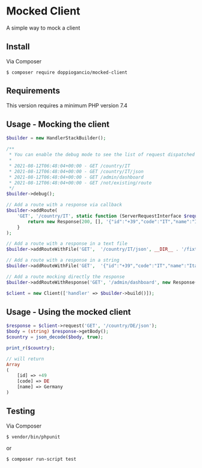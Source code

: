 # Mocked Client
A simple way to mock a client

## Install
Via Composer

```shell
$ composer require doppiogancio/mocked-client
```

## Requirements
This version requires a minimum PHP version 7.4

## Usage - Mocking the client
```php
$builder = new HandlerStackBuilder();

/**
 * You can enable the debug mode to see the list of request dispatched by the client
 * 
 * 2021-08-12T06:48:04+00:00 - GET /country/IT
 * 2021-08-12T06:48:04+00:00 - GET /country/IT/json
 * 2021-08-12T06:48:04+00:00 - GET /admin/dashboard
 * 2021-08-12T06:48:04+00:00 - GET /not/existing/route
 */
$builder->debug();

// Add a route with a response via callback
$builder->addRoute(
    'GET', '/country/IT', static function (ServerRequestInterface $request): Response {
        return new Response(200, [], '{"id":"+39","code":"IT","name":"Italy"}');
    }
);

// Add a route with a response in a text file
$builder->addRouteWithFile('GET',  '/country/IT/json', __DIR__ . '/fixtures/country.json');

// Add a route with a response in a string
$builder->addRouteWithFile('GET',  '{"id":"+39","code":"IT","name":"Italy"}');

// Add a route mocking directly the response
$builder->addRouteWithResponse('GET', '/admin/dashboard', new Response(401));

$client = new Client(['handler' => $builder->build()]);
```

## Usage - Using the mocked client
```php
$response = $client->request('GET', '/country/DE/json');
$body = (string) $response->getBody();
$country = json_decode($body, true);

print_r($country);

// will return
Array
(
    [id] => +49
    [code] => DE
    [name] => Germany
)
```
## Testing
Via Composer

```shell
$ vendor/bin/phpunit
```

or

```shell
$ composer run-script test
```